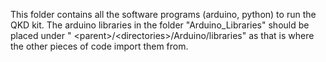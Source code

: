 This folder contains all the software programs (arduino, python) to run the QKD kit. The arduino libraries in the folder "Arduino_Libraries" should be placed under "
\<parent\>/\<directories\>/Arduino/libraries" as that is where the other pieces of code import them from. 
